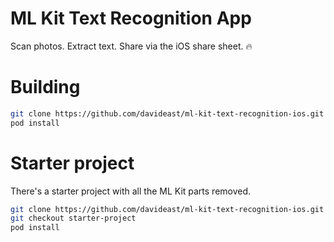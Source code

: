 # ML Kit Text Recognition App

Scan photos. Extract text. Share via the iOS share sheet. 🔥

# Building

``` bash
git clone https://github.com/davideast/ml-kit-text-recognition-ios.git
pod install
```
# Starter project

There's a starter project with all the ML Kit parts removed.

``` bash
git clone https://github.com/davideast/ml-kit-text-recognition-ios.git
git checkout starter-project
pod install
```
